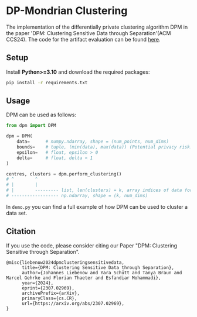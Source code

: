 # DP-Mondrian Clustering
The implementation of the differentially private clustering algorithm DPM in the paper 'DPM: Clustering Sensitive Data through Separation'(ACM CCS24). The code for the artifact evaluation can be found [here](https://github.com/UzL-PrivSec/clustering-evaluation). 

## Setup
Install **Python>=3.10** and download the required packages:
```bash
pip install -r requirements.txt
```
## Usage
DPM can be used as follows:
```Python
from dpm import DPM

dpm = DPM(
    data=      # numpy.ndarray, shape = (num_points, num_dims) 
    bounds=    # tuple, (min(data), max(data)) (Potential privacy risk!)
    epsilon=   # float, epsilon > 0 
    delta=     # float, delta < 1
)

centres, clusters = dpm.perform_clustering()
# ^        ^
# |        |
# |        --------- list, len(clusters) = k, array indices of data for each cluster
# ------------------ np.ndarray, shape = (k, num_dims)
```
In `demo.py` you can find a full example of how DPM can be used to cluster a data set.

## Citation
If you use the code, please consider citing our Paper "DPM: Clustering Sensitive through Separation". 
```
@misc{liebenow2024dpmclusteringsensitivedata,
      title={DPM: Clustering Sensitive Data through Separation}, 
      author={Johannes Liebenow and Yara Schütt and Tanya Braun and Marcel Gehrke and Florian Thaeter and Esfandiar Mohammadi},
      year={2024},
      eprint={2307.02969},
      archivePrefix={arXiv},
      primaryClass={cs.CR},
      url={https://arxiv.org/abs/2307.02969}, 
}
```

